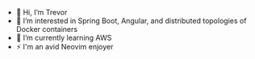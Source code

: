 - 👋 Hi, I’m Trevor
- 👀 I’m interested in Spring Boot, Angular, and distributed topologies of Docker containers
- 🌱 I’m currently learning AWS
- ⚡️ I'm an avid Neovim enjoyer
